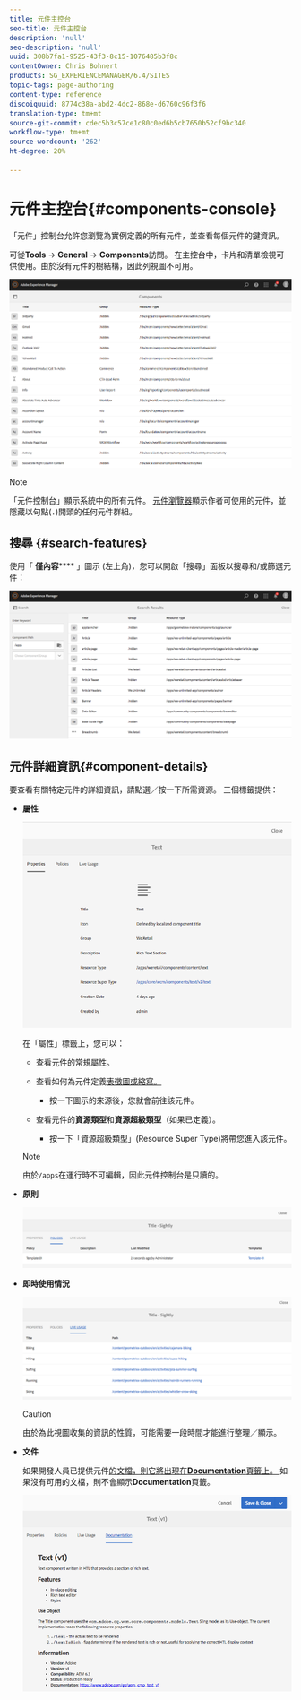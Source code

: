 ```yaml
---
title: 元件主控台
seo-title: 元件主控台
description: 'null'
seo-description: 'null'
uuid: 308b7fa1-9525-43f3-8c15-1076485b3f8c
contentOwner: Chris Bohnert
products: SG_EXPERIENCEMANAGER/6.4/SITES
topic-tags: page-authoring
content-type: reference
discoiquuid: 8774c38a-abd2-4dc2-868e-d6760c96f3f6
translation-type: tm+mt
source-git-commit: cdec5b3c57ce1c80c0ed6b5cb7650b52cf9bc340
workflow-type: tm+mt
source-wordcount: '262'
ht-degree: 20%

---
```



# 元件主控台{#components-console}

「元件」控制台允許您瀏覽為實例定義的所有元件，並查看每個元件的鍵資訊。

可從&#x200B;**Tools** -> **General** -> **Components**&#x200B;訪問。 在主控台中，卡片和清單檢視可供使用。由於沒有元件的樹結構，因此列視圖不可用。

![chlimage_1-301](assets/chlimage_1-301.png)

>[!NOTE]
>
>「元件控制台」顯示系統中的所有元件。 [元件瀏覽器](/help/sites-authoring/author-environment-tools.md#components-browser)顯示作者可使用的元件，並隱藏以句點(`.`)開頭的任何元件群組。

## 搜尋 {#search-features}

使用「 **僅內容****** 」圖示 (左上角)，您可以開啟「搜尋」面板以搜尋和/或篩選元件：

![chlimage_1-302](assets/chlimage_1-302.png)

## 元件詳細資訊{#component-details}

要查看有關特定元件的詳細資訊，請點選／按一下所需資源。 三個標籤提供：

* **屬性**

   ![screen_shot_2018-03-27at165847](assets/screen_shot_2018-03-27at165847.png)

   在「屬性」標籤上，您可以：

   * 查看元件的常規屬性。
   * 查看如何為元件定義[表徵圖或縮寫。](/help/sites-developing/components-basics.md#component-icon-in-touch-ui)

      * 按一下圖示的來源後，您就會前往該元件。
   * 查看元件的&#x200B;**資源類型**&#x200B;和&#x200B;**資源超級類型**（如果已定義）。

      * 按一下「資源超級類型」(Resource Super Type)將帶您進入該元件。
   >[!NOTE]
   >
   >由於`/apps`在運行時不可編輯，因此元件控制台是只讀的。

* **原則**

   ![chlimage_1-303](assets/chlimage_1-303.png)

* **即時使用情況**

   ![chlimage_1-304](assets/chlimage_1-304.png)

   >[!CAUTION]
   >
   >由於為此視圖收集的資訊的性質，可能需要一段時間才能進行整理／顯示。

* **文件**

   如果開發人員已提供元件[的文檔，則它將出現在&#x200B;**Documentation**&#x200B;頁籤上。 ](/help/sites-developing/developing-components.md#documenting-your-component)如果沒有可用的文檔，則不會顯示&#x200B;**Documentation**&#x200B;頁籤。

   ![chlimage_1-305](assets/chlimage_1-305.png)

